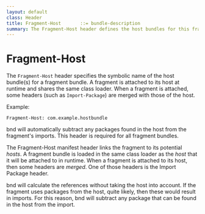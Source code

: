 ```yaml
---
layout: default
class: Header
title: Fragment-Host       ::= bundle-description 
summary: The Fragment-Host header defines the host bundles for this fragment.
---
```


# Fragment-Host

The `Fragment-Host` header specifies the symbolic name of the host bundle(s) for a fragment bundle. A fragment is attached to its host at runtime and shares the same class loader. When a fragment is attached, some headers (such as `Import-Package`) are merged with those of the host.

Example:

```
Fragment-Host: com.example.hostbundle
```

bnd will automatically subtract any packages found in the host from the fragment's imports. This header is required for all fragment bundles.

The Fragment-Host manifest header links the fragment to its potential _hosts_. A fragment bundle is loaded in the 
same class loader as the _host_ that it will be attached to in runtime. When a fragment is attached to its host,
then some headers are _merged_. One of those headers is the Import Package header.

bnd will calculate the references without taking the host into account. If the fragment uses packages from the host, 
quite likely, then these would result in imports. For this reason, bnd will subtract any package that can be found
in the host from the import.